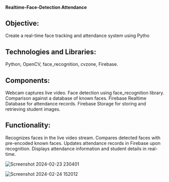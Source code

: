 

#### Realtime-Face-Detection Attendance 

## Objective:
Create a real-time face tracking and attendance system using Pytho


## Technologies and Libraries:
Python, OpenCV, face_recognition, cvzone, Firebase.


## Components:
Webcam captures live video.
Face detection using face_recognition library.
Comparison against a database of known faces.
Firebase Realtime Database for attendance records.
Firebase Storage for storing and retrieving student images.


## Functionality:
Recognizes faces in the live video stream.
Compares detected faces with pre-encoded known faces.
Updates attendance records in Firebase upon recognition.
Displays attendance information and student details in real-time.




![Screenshot 2024-02-23 230401](https://github.com/B-Anand18/Face_Detection_Attendance/assets/81760438/72d3ab13-fc76-41e1-af90-b5c9aeeea3d8)



![Screenshot 2024-02-24 152012](https://github.com/B-Anand18/Face_Detection_Attendance/assets/81760438/931b737a-6a03-4a32-b31a-17c468ddc5a0)

